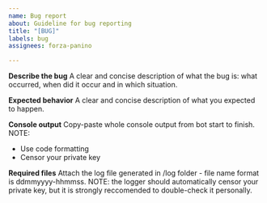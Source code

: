 ```yaml
---
name: Bug report
about: Guideline for bug reporting
title: "[BUG]"
labels: bug
assignees: forza-panino

---
```


**Describe the bug**
A clear and concise description of what the bug is: what occurred, when did it occur and in which situation.

**Expected behavior**
A clear and concise description of what you expected to happen.

**Console output**
Copy-paste whole console output from bot start to finish.
NOTE:
* Use code formatting
* Censor your private key

**Required files**
Attach the log file generated in /log folder - file name format is ddmmyyyy-hhmmss.
NOTE: the logger should automatically censor your private key, but it is strongly reccomended to double-check it personally.
